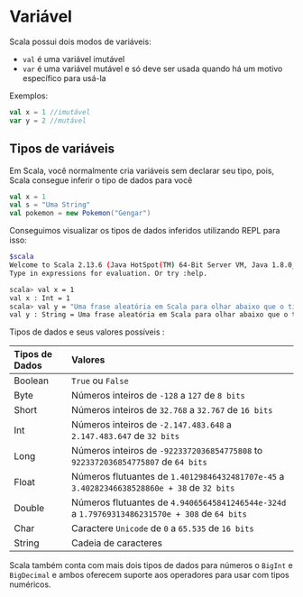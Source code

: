 # Variável

Scala possui dois modos de variáveis:

* `val` é uma variável imutável
* `var` é uma variável mutável e só deve ser usada quando há um motivo específico para usá-la

Exemplos:

```scala
val x = 1 //imutável
var y = 2 //mutável
```

## Tipos de variáveis

Em Scala, você normalmente cria variáveis sem declarar seu tipo, pois, Scala consegue inferir o tipo de dados para você

```scala
val x = 1
val s = "Uma String"
val pokemon = new Pokemon("Gengar")
```

Conseguimos visualizar os tipos de dados inferidos utilizando REPL para isso:

```bash
$scala
Welcome to Scala 2.13.6 (Java HotSpot(TM) 64-Bit Server VM, Java 1.8.0_301).
Type in expressions for evaluation. Or try :help.

scala> val x = 1 
val x : Int = 1
scala> val y = "Uma frase aleatória em Scala para olhar abaixo que o tipo é uma String"
val y : String = Uma frase aleatória em Scala para olhar abaixo que o tipo é uma String

```

Tipos de dados e seus valores possíveis :

| Tipos de Dados | Valores |
:----------|:---------|
| Boolean | `True` ou `False`|
| Byte |  Números inteiros de `-128` a `127` de `8 bits`   |
| Short | Números inteiros de `32.768` a `32.767` de `16 bits` |
| Int | Números inteiros de `-2.147.483.648` a `2.147.483.647` de `32 bits` |
| Long |Números inteiros de `-9223372036854775808` to `9223372036854775807` de `64 bits`|
| Float | Números flutuantes de `1.40129846432481707e-45` a `3.40282346638528860e + 38` de `32 bits`|
| Double | Números flutuantes de `4.94065645841246544e-324d` a `1.79769313486231570e + 308` de `64 bits`|
| Char | Caractere `Unicode` de `0` a `65.535` de `16 bits`|
| String | Cadeia de caracteres|

Scala também conta com mais dois tipos de dados para números o `BigInt` e `BigDecimal` e ambos oferecem suporte aos operadores para usar com tipos numéricos.
